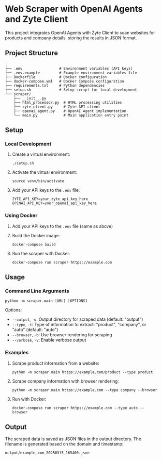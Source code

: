 # Web Scraper with OpenAI Agents and Zyte Client

This project integrates OpenAI Agents with Zyte Client to scan websites for products and company details, storing the results in JSON format.

## Project Structure

```
.
├── .env                 # Environment variables (API keys)
├── .env.example         # Example environment variables file
├── Dockerfile           # Docker configuration
├── docker-compose.yml   # Docker Compose configuration
├── requirements.txt     # Python dependencies
├── setup.sh             # Setup script for local development
└── scraper/
    ├── __init__.py
    ├── html_processor.py  # HTML processing utilities
    ├── zyte_client.py     # Zyte API client
    ├── openai_agent.py    # OpenAI Agent implementation
    └── main.py            # Main application entry point
```

## Setup

### Local Development

1. Create a virtual environment:
   ```
   ./setup.sh
   ```

2. Activate the virtual environment:
   ```
   source venv/bin/activate
   ```

3. Add your API keys to the `.env` file:
   ```
   ZYTE_API_KEY=your_zyte_api_key_here
   OPENAI_API_KEY=your_openai_api_key_here
   ```

### Using Docker

1. Add your API keys to the `.env` file (same as above)

2. Build the Docker image:
   ```
   docker-compose build
   ```

3. Run the scraper with Docker:
   ```
   docker-compose run scraper https://example.com
   ```

## Usage

### Command Line Arguments

```
python -m scraper.main [URL] [OPTIONS]
```

Options:
- `--output`, `-o`: Output directory for scraped data (default: "output")
- `--type`, `-t`: Type of information to extract: "product", "company", or "auto" (default: "auto")
- `--browser`, `-b`: Use browser rendering for scraping
- `--verbose`, `-v`: Enable verbose output

### Examples

1. Scrape product information from a website:
   ```
   python -m scraper.main https://example.com/product --type product
   ```

2. Scrape company information with browser rendering:
   ```
   python -m scraper.main https://example.com --type company --browser
   ```

3. Run with Docker:
   ```
   docker-compose run scraper https://example.com --type auto --browser
   ```

## Output

The scraped data is saved as JSON files in the output directory. The filename is generated based on the domain and timestamp:
```
output/example_com_20250315_165400.json
```
